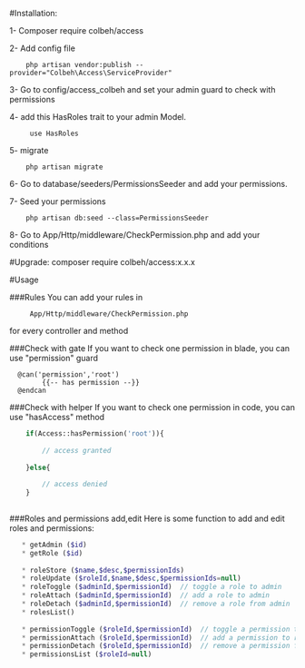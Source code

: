 #Installation: 

1- Composer require colbeh/access

        
2- Add config file
        
        php artisan vendor:publish --provider="Colbeh\Access\ServiceProvider"

3- Go to config/access_colbeh and set your admin guard to check with permissions

4- add this HasRoles trait to your admin Model.

         use HasRoles

5- migrate 
        
        php artisan migrate
        
6- Go to database/seeders/PermissionsSeeder and add your permissions.

7- Seed your permissions

        php artisan db:seed --class=PermissionsSeeder
        
8- Go to App/Http/middleware/CheckPermission.php and add your conditions

#Upgrade:
        composer require colbeh/access:x.x.x
        
        
        
        
#Usage

###Rules
You can add your rules in

         App/Http/middleware/CheckPermission.php
for every controller and method
 
 
###Check with gate
If you want to check one permission in blade, you can use "permission" guard
 
```blade
  @can('permission','root')
        {{-- has permission --}}
  @endcan
```


###Check with helper
If you want to check one permission in code, you can use "hasAccess" method

```php
    if(Access::hasPermission('root')){
    
        // access granted
      
    }else{
    
        // access denied
    }
    
```


###Roles and permissions add,edit
Here is some function to add and edit roles and permissions:

 ```php
    * getAdmin ($id)
    * getRole ($id)
    
    * roleStore ($name,$desc,$permissionIds)
    * roleUpdate ($roleId,$name,$desc,$permissionIds=null)
    * roleToggle ($adminId,$permissionId)  // toggle a role to admin
    * roleAttach ($adminId,$permissionId)  // add a role to admin
    * roleDetach ($adminId,$permissionId)  // remove a role from admin
    * rolesList()
    
    * permissionToggle ($roleId,$permissionId)  // toggle a permission to role
    * permissionAttach ($roleId,$permissionId)  // add a permission to role
    * permissionDetach ($roleId,$permissionId)  // remove a permission from role
    * permissionsList ($roleId=null)
 ```
